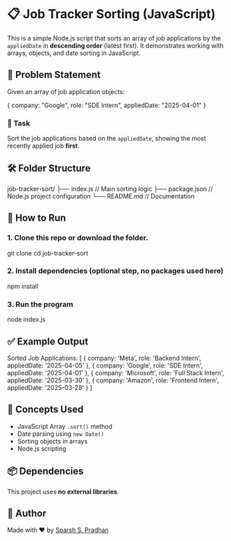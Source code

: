 


# 📋 Job Tracker Sorting (JavaScript)

This is a simple Node.js script that sorts an array of job applications by the `appliedDate` in **descending order** (latest first). It demonstrates working with arrays, objects, and date sorting in JavaScript.



## 🧩 Problem Statement

Given an array of job application objects:


{
  company: "Google",
  role: "SDE Intern",
  appliedDate: "2025-04-01"
}


### 🎯 Task

Sort the job applications based on the `appliedDate`, showing the most recently applied job **first**.



## 🛠️ Folder Structure


job-tracker-sort/
├── index.js         // Main sorting logic
├── package.json     // Node.js project configuration
└── README.md        // Documentation




## 🚀 How to Run

### 1. Clone this repo or download the folder.


git clone <repo-url>
cd job-tracker-sort


### 2. Install dependencies (optional step, no packages used here)


npm install


### 3. Run the program


node index.js




## ✅ Example Output


Sorted Job Applications:
[
  { company: 'Meta', role: 'Backend Intern', appliedDate: '2025-04-05' },
  { company: 'Google', role: 'SDE Intern', appliedDate: '2025-04-01' },
  { company: 'Microsoft', role: 'Full Stack Intern', appliedDate: '2025-03-30' },
  { company: 'Amazon', role: 'Frontend Intern', appliedDate: '2025-03-28' }
]




## 🧠 Concepts Used

- JavaScript Array `.sort()` method
- Date parsing using `new Date()`
- Sorting objects in arrays
- Node.js scripting



## 📦 Dependencies

This project uses **no external libraries**.



## 📌 Author

Made with ❤️ by [Sparsh S. Pradhan](mailto:sparshmillion11@gmail.com)


